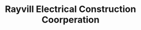---
title: "Rayvill Electrical Construction Coorperation"
url: /meycauayan/rayvill-electrical-construction-coorperation/
shop: Landwirtschaftlich
---